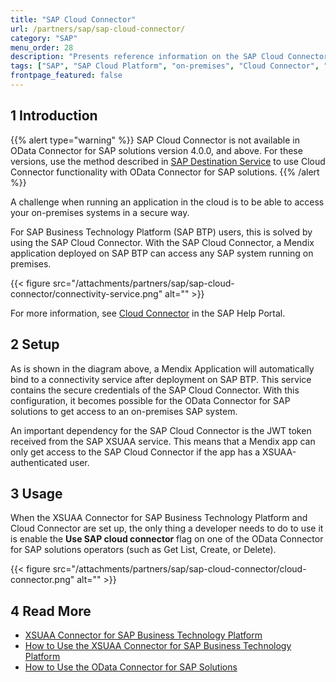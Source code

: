 ```yaml
---
title: "SAP Cloud Connector"
url: /partners/sap/sap-cloud-connector/
category: "SAP"
menu_order: 28
description: "Presents reference information on the SAP Cloud Connector."
tags: ["SAP", "SAP Cloud Platform", "on-premises", "Cloud Connector", "Destination Services", "SAP BTP", "SAP Business Technology Platform"]
frontpage_featured: false
---
```


## 1 Introduction

{{% alert type="warning" %}}
SAP Cloud Connector is not available in OData Connector for SAP solutions version 4.0.0, and above. For these versions, use the method described in [SAP Destination Service](/partners/sap/sap-destination-service/) to use Cloud Connector functionality with OData Connector for SAP solutions.
{{% /alert %}}

A challenge when running an application in the cloud is to be able to access your on-premises systems in a secure way.

For SAP Business Technology Platform (SAP BTP) users, this is solved by using the SAP Cloud Connector. With the SAP Cloud Connector, a Mendix application deployed on SAP BTP can access any SAP system running on premises.

{{< figure src="/attachments/partners/sap/sap-cloud-connector/connectivity-service.png" alt="" >}}

For more information, see [Cloud Connector](https://help.sap.com/viewer/cca91383641e40ffbe03bdc78f00f681/Cloud/en-US/e6c7616abb5710148cfcf3e75d96d596.html
) in the SAP Help Portal.

## 2 Setup

As is shown in the diagram above, a Mendix Application will automatically bind to a connectivity service after deployment on SAP BTP. This service contains the secure credentials of the SAP Cloud Connector. With this configuration, it becomes possible  for the OData Connector for SAP solutions to get access to an on-premises SAP system.

An important dependency for the SAP Cloud Connector is the JWT token received from the SAP XSUAA service. This means that a Mendix app can only get access to the SAP Cloud Connector if the app has a XSUAA-authenticated user.

## 3 Usage

When the XSUAA Connector for SAP Business Technology Platform and Cloud Connector are set up, the only thing a developer needs to do to use it is enable the **Use SAP cloud connector** flag on one of the OData Connector for SAP solutions operators (such as Get List, Create, or Delete).

{{< figure src="/attachments/partners/sap/sap-cloud-connector/cloud-connector.png" alt="" >}}

## 4 Read More

* [XSUAA Connector for SAP Business Technology Platform](/partners/sap/sap-xsuaa-connector/)
* [How to Use the XSUAA Connector for SAP Business Technology Platform](/partners/sap/use-sap-xsuaa-connector/)
* [How to Use the OData Connector for SAP Solutions](/partners/sap/use-sap-odata-connector/)

